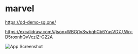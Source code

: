 # marvel

https://dd-demo-sg.one/

https://excalidraw.com/#json=WBGj1vSwbqhCb6YusVD7J,Wp-D5roxnhQvVczIZ-G22A

![App Screenshot]([https://i.ibb.co/6HM7htB/Screenshot-2024-11-05-at-6-54-37-PM.png](https://i.imgur.com/ameGo3w.png))
